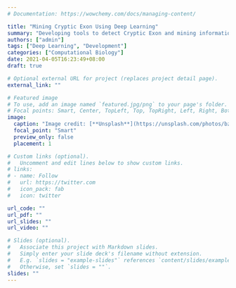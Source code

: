 ```yaml
---
# Documentation: https://wowchemy.com/docs/managing-content/

title: "Mining Cryptic Exon Using Deep Learning"
summary: "Developing tools to detect Cryptic Exon and mining information of splicing events by deep learning"
authors: ["admin"]
tags: ["Deep Learning", "Development"]
categories: ["Computational Biology"]
date: 2021-04-05T16:23:49+08:00
draft: true

# Optional external URL for project (replaces project detail page).
external_link: ""

# Featured image
# To use, add an image named `featured.jpg/png` to your page's folder.
# Focal points: Smart, Center, TopLeft, Top, TopRight, Left, Right, BottomLeft, Bottom, BottomRight.
image:
  caption: "Image credit: [**Unsplash**](https://unsplash.com/photos/bzdhc5b3Bxs)"
  focal_point: "Smart"
  preview_only: false
  placement: 1

# Custom links (optional).
#   Uncomment and edit lines below to show custom links.
# links:
# - name: Follow
#   url: https://twitter.com
#   icon_pack: fab
#   icon: twitter

url_code: ""
url_pdf: ""
url_slides: ""
url_video: ""

# Slides (optional).
#   Associate this project with Markdown slides.
#   Simply enter your slide deck's filename without extension.
#   E.g. `slides = "example-slides"` references `content/slides/example-slides.md`.
#   Otherwise, set `slides = ""`.
slides: ""
---
```


